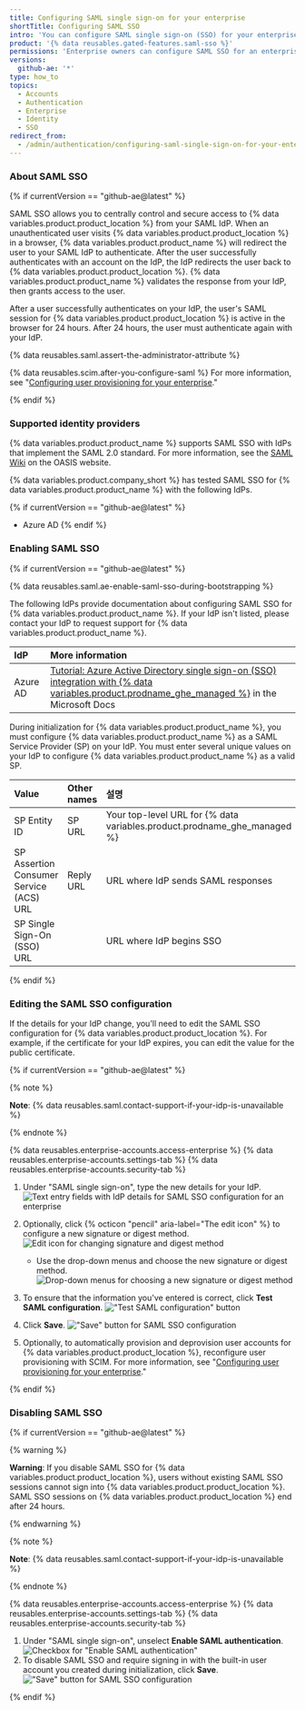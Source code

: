 ```yaml
---
title: Configuring SAML single sign-on for your enterprise
shortTitle: Configuring SAML SSO
intro: 'You can configure SAML single sign-on (SSO) for your enterprise, which allows you to centrally control authentication for {% data variables.product.product_location %} using your identity provider (IdP).'
product: '{% data reusables.gated-features.saml-sso %}'
permissions: 'Enterprise owners can configure SAML SSO for an enterprise on {% data variables.product.product_name %}.'
versions:
  github-ae: '*'
type: how_to
topics:
  - Accounts
  - Authentication
  - Enterprise
  - Identity
  - SSO
redirect_from:
  - /admin/authentication/configuring-saml-single-sign-on-for-your-enterprise
---
```


### About SAML SSO

{% if currentVersion == "github-ae@latest" %}

SAML SSO allows you to centrally control and secure access to {% data variables.product.product_location %} from your SAML IdP. When an unauthenticated user visits {% data variables.product.product_location %} in a browser, {% data variables.product.product_name %} will redirect the user to your SAML IdP to authenticate. After the user successfully authenticates with an account on the IdP, the IdP redirects the user back to {% data variables.product.product_location %}. {% data variables.product.product_name %} validates the response from your IdP, then grants access to the user.

After a user successfully authenticates on your IdP, the user's SAML session for {% data variables.product.product_location %} is active in the browser for 24 hours. After 24 hours, the user must authenticate again with your IdP.

{% data reusables.saml.assert-the-administrator-attribute %}

{% data reusables.scim.after-you-configure-saml %} For more information, see "[Configuring user provisioning for your enterprise](/admin/authentication/configuring-user-provisioning-for-your-enterprise)."

{% endif %}

### Supported identity providers

{% data variables.product.product_name %} supports SAML SSO with IdPs that implement the SAML 2.0 standard. For more information, see the [SAML Wiki](https://wiki.oasis-open.org/security) on the OASIS website.

{% data variables.product.company_short %} has tested SAML SSO for {% data variables.product.product_name %} with the following IdPs.

{% if currentVersion == "github-ae@latest" %}
- Azure AD
{% endif %}

### Enabling SAML SSO

{% if currentVersion == "github-ae@latest" %}

{% data reusables.saml.ae-enable-saml-sso-during-bootstrapping %}

The following IdPs provide documentation about configuring SAML SSO for {% data variables.product.product_name %}. If your IdP isn't listed, please contact your IdP to request support for {% data variables.product.product_name %}.

 | IdP      | More information                                                                                                                                                                                                                   |
 |:-------- |:---------------------------------------------------------------------------------------------------------------------------------------------------------------------------------------------------------------------------------- |
 | Azure AD | [Tutorial: Azure Active Directory single sign-on (SSO) integration with {% data variables.product.prodname_ghe_managed %}](https://docs.microsoft.com/azure/active-directory/saas-apps/github-ae-tutorial) in the Microsoft Docs |

During initialization for {% data variables.product.product_name %}, you must configure {% data variables.product.product_name %} as a SAML Service Provider (SP) on your IdP. You must enter several unique values on your IdP to configure {% data variables.product.product_name %} as a valid SP.

| Value                                   | Other names | 설명                                                                         | 예시                        |
|:--------------------------------------- |:----------- |:-------------------------------------------------------------------------- |:------------------------- |
| SP Entity ID                            | SP URL      | Your top-level URL for {% data variables.product.prodname_ghe_managed %} | <code>https://<em>YOUR-GITHUB-AE-HOSTNAME</em></code> |
| SP Assertion Consumer Service (ACS) URL | Reply URL   | URL where IdP sends SAML responses                                         | <code>https://<em>YOUR-GITHUB-AE-HOSTNAME</em>/saml/consume</code> |
| SP Single Sign-On (SSO) URL             |             | URL where IdP begins SSO                                                   | <code>https://<em>YOUR-GITHUB-AE-HOSTNAME</em>/sso</code> |

{% endif %}

### Editing the SAML SSO configuration

If the details for your IdP change, you'll need to edit the SAML SSO configuration for {% data variables.product.product_location %}. For example, if the certificate for your IdP expires, you can edit the value for the public certificate.

{% if currentVersion == "github-ae@latest" %}

{% note %}

**Note**: {% data reusables.saml.contact-support-if-your-idp-is-unavailable %}

{% endnote %}

{% data reusables.enterprise-accounts.access-enterprise %}
{% data reusables.enterprise-accounts.settings-tab %}
{% data reusables.enterprise-accounts.security-tab %}
1. Under "SAML single sign-on", type the new details for your IdP. ![Text entry fields with IdP details for SAML SSO configuration for an enterprise](/assets/images/help/saml/ae-edit-idp-details.png)
1. Optionally, click {% octicon "pencil" aria-label="The edit icon" %} to configure a new signature or digest method. ![Edit icon for changing signature and digest method](/assets/images/help/saml/ae-edit-idp-details-edit-signature-and-digest.png)

    - Use the drop-down menus and choose the new signature or digest method. ![Drop-down menus for choosing a new signature or digest method](/assets/images/help/saml/ae-edit-idp-details-edit-signature-and-digest-drop-down-menus.png)
1. To ensure that the information you've entered is correct, click **Test SAML configuration**. !["Test SAML configuration" button](/assets/images/help/saml/ae-edit-idp-details-test-saml-configuration.png)
1. Click **Save**. !["Save" button for SAML SSO configuration](/assets/images/help/saml/ae-edit-idp-details-save.png)
1. Optionally, to automatically provision and deprovision user accounts for {% data variables.product.product_location %}, reconfigure user provisioning with SCIM. For more information, see "[Configuring user provisioning for your enterprise](/admin/authentication/configuring-user-provisioning-for-your-enterprise)."

{% endif %}

### Disabling SAML SSO

{% if currentVersion == "github-ae@latest" %}

{% warning %}

**Warning**: If you disable SAML SSO for {% data variables.product.product_location %}, users without existing SAML SSO sessions cannot sign into {% data variables.product.product_location %}. SAML SSO sessions on {% data variables.product.product_location %} end after 24 hours.

{% endwarning %}

{% note %}

**Note**: {% data reusables.saml.contact-support-if-your-idp-is-unavailable %}

{% endnote %}

{% data reusables.enterprise-accounts.access-enterprise %}
{% data reusables.enterprise-accounts.settings-tab %}
{% data reusables.enterprise-accounts.security-tab %}
1. Under "SAML single sign-on", unselect **Enable SAML authentication**. ![Checkbox for "Enable SAML authentication"](/assets/images/help/saml/ae-saml-disabled.png)
1. To disable SAML SSO and require signing in with the built-in user account you created during initialization, click **Save**. !["Save" button for SAML SSO configuration](/assets/images/help/saml/ae-saml-disabled-save.png)

{% endif %}

